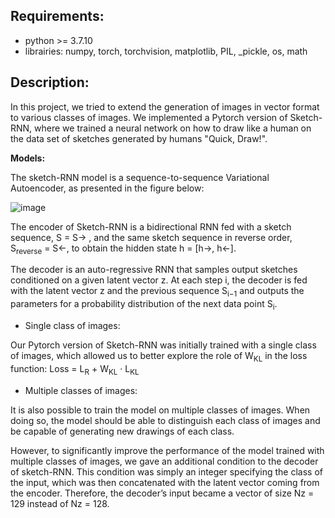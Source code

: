 ## Requirements: 

- python >= 3.7.10
- librairies: numpy, torch, torchvision, matplotlib, PIL, _pickle, os, math

## Description: 

In this project, we tried to extend the generation of images in vector format to various classes of images. We implemented a Pytorch version of Sketch-RNN, where we trained a neural network on how to draw like a human on the data set of sketches generated by humans "Quick, Draw!". 

__Models:__

The sketch-RNN model is a sequence-to-sequence Variational Autoencoder, as presented in the figure below:

![image](https://user-images.githubusercontent.com/121833780/212606996-34802c9d-f77a-4c76-b859-eba015a94e51.png)

The encoder of Sketch-RNN is a bidirectional RNN fed with a sketch sequence, S = S→ , and the same sketch sequence in reverse order, S<sub>reverse</sub> = S←, to obtain the hidden state h = [h→, h←].

The decoder is an auto-regressive RNN that samples output sketches conditioned on a given latent vector z. At each step i, the decoder is fed with the latent vector z and the previous sequence S<sub>i−1</sub> and outputs the parameters for a probability distribution of the next data point S<sub>i</sub>.


- Single class of images: 

Our Pytorch version of Sketch-RNN was initially trained with a single class of images, which allowed us to better explore the role of W<sub>KL</sub> in the loss function:  Loss = L<sub>R</sub> + W<sub>KL</sub> · L<sub>KL</sub>


- Multiple classes of images: 

It is also possible to train the model on multiple classes of images. When doing so, the model should be able to distinguish each class of images and be capable of generating new drawings of each class.

However, to significantly improve the performance of the model trained with multiple classes of images, we gave an additional condition to the decoder of sketch-RNN. This condition was simply an integer specifying the class of the input, which was then concatenated with the latent vector coming from the encoder. Therefore, the decoder’s input became a vector of size Nz = 129 instead of Nz = 128. 



